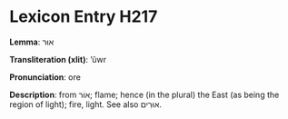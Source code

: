 # Lexicon Entry H217

**Lemma**: אוּר

**Transliteration (xlit)**: ʼûwr

**Pronunciation**: ore

**Description**:
from אוֹר; flame; hence (in the plural) the East (as being the region of light); fire, light. See also אוּרִים.
